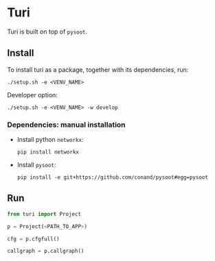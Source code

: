 Turi
====

Turi is built on top of `pysoot`.

## Install

To install turi as a package, together with its dependencies, run: 
```
./setup.sh -e <VENV_NAME>
```
Developer option:
```
./setup.sh -e <VENV_NAME> -w develop
```

### Dependencies: manual installation

* Install python `networkx`:
    ```
    pip install networkx
    ```

* Install `pysoot`:
    ```
    pip install -e git+https://github.com/conand/pysoot#egg=pysoot
    ```

## Run

```python
from turi import Project

p = Project(<PATH_TO_APP>)

cfg = p.cfgfull()

callgraph = p.callgraph()
```
